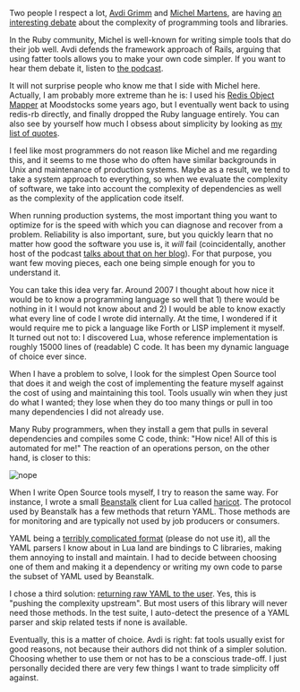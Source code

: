 <!--@
  title="Lean tools"
  published="2014-11-23 21:45:00"
  description = [[
    On the complexity of programming tools and libraries.
    Some people prefer fat tools like Ruby on Rails, I prefer lean tools.
  ]]
-->

Two people I respect a lot, [Avdi Grimm](http://about.avdi.org/) and [Michel Martens](http://soveran.com/), are having [an interesting debate](http://devblog.avdi.org/2014/11/21/in-defense-of-fat-tools/) about the complexity of programming tools and libraries.

In the Ruby community, Michel is well-known for writing simple tools that do their job well. Avdi defends the framework approach of Rails, arguing that using fatter tools allows you to make your own code simpler. If you want to hear them debate it, listen to [the podcast](http://devchat.tv/ruby-rogues/182-rr-keeping-libraries-and-utilities-small-and-simple-with-michel-martens).

It will not surprise people who know me that I side with Michel here. Actually, I am probably more extreme than he is: I used his [Redis Object Mapper](https://github.com/soveran/ohm) at Moodstocks some years ago, but I eventually went back to using redis-rb directly, and finally dropped the Ruby language entirely. You can also see by yourself how much I obsess about simplicity by looking as [my list of quotes](http://files.catwell.info/notes/quotes.txt).

I feel like most programmers do not reason like Michel and me regarding this, and it seems to me those who do often have similar backgrounds in Unix and maintenance of production systems. Maybe as a result, we tend to take a system approach to everything, so when we evaluate the complexity of software, we take into account the complexity of dependencies as well as the complexity of the application code itself.

When running production systems, the most important thing you want to optimize for is the speed with which you can diagnose and recover from a problem. Reliability is also important, sure, but you quickly learn that no matter how good the software you use is, it *will* fail (coincidentally, another host of the podcast [talks about that on her blog](http://blog.jessitron.com/2014/03/weakness-and-vulnerability.html)). For that purpose, you want few moving pieces, each one being simple enough for you to understand it.

You can take this idea very far. Around 2007 I thought about how nice it would be to know a programming language so well that 1) there would be nothing in it I would not know about and 2) I would be able to know exactly what every line of code I wrote did internally. At the time, I wondered if it would require me to pick a language like Forth or LISP implement it myself. It turned out not to: I discovered Lua, whose reference implementation is roughly 15000 lines of (readable) C code. It has been my dynamic language of choice ever since.

When I have a problem to solve, I look for the simplest Open Source tool that does it and weigh the cost of implementing the feature myself against the cost of using and maintaining this tool. Tools usually win when they just do what I wanted; they lose when they do too many things or pull in too many dependencies I did not already use.

Many Ruby programmers, when they install a gem that pulls in several dependencies and compiles some C code, think: "How nice! All of this is automated for me!" The reaction of an operations person, on the other hand, is closer to this:

![nope](img/nope.gif)

When I write Open Source tools myself, I try to reason the same way. For instance, I wrote a small [Beanstalk](http://kr.github.io/beanstalkd/) client for Lua called [haricot](https://github.com/catwell/haricot). The protocol used by Beanstalk has a few methods that return YAML. Those methods are for monitoring and are typically not used by job producers or consumers.

YAML being a [terribly complicated format](http://yaml.org/spec/1.2/spec.html) (please do not use it), all the YAML parsers I know about in Lua land are bindings to C libraries, making them annoying to install and maintain. I had to decide between choosing one of them and making it a dependency or writing my own code to parse the subset of YAML used by Beanstalk.

I chose a third solution: [returning raw YAML to the user](https://github.com/catwell/haricot#note-about-yaml). Yes, this is "pushing the complexity upstream". But most users of this library will never need those methods. In the test suite, I auto-detect the presence of a YAML parser and skip related tests if none is available.

Eventually, this is a matter of choice. Avdi is right: fat tools usually exist for good reasons, not because their authors did not think of a simpler solution. Choosing whether to use them or not has to be a conscious trade-off. I just personally decided there are very few things I want to trade simplicity off against.
